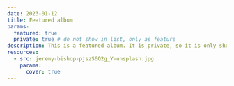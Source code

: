 ```yaml
---
date: 2023-01-12
title: Featured album
params:
  featured: true
  private: true # do not show in list, only as feature
description: This is a featured album. It is private, so it is only shown on the homepage.
resources:
  - src: jeremy-bishop-pjszS6Q2g_Y-unsplash.jpg
    params:
      cover: true
---
```

